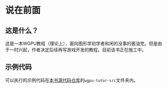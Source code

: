 # 说在前面

## 这是什么？

这是一本WGPU教程（理论上），面向图形学初学者和闲的没事的酱油党。但是由于一时兴起，作者决定后续再写游戏开发的教程。目前该书正在施工中。

## 示例代码

可以执行的示例代码在[本书源代码仓库](https://github.com/switefaster/wgpu-tutor)的`wgpu-tutor-src`文件夹内。
